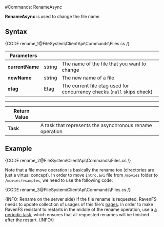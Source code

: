 #Commands: RenameAsync

**RenameAsync** is used to change the file name.

## Syntax

{CODE rename_1@FileSystem\ClientApi\Commands\Files.cs /}

| Parameters | | |
| ------------- | ------------- | ----- |
| **currentName** | string | The name of the file that you want to change |
| **newName** | string | The new name of a file |
| **etag** | Etag | The current file etag used for concurrency checks (`null` skips check) |

<hr />

| Return Value | |
| ------------- | ------------- |
| **Task** | A task that represents the asynchronous rename operation |

## Example

{CODE rename_2@FileSystem\ClientApi\Commands\Files.cs /}

Note that a file move operation is basically the rename too (directories are just a virtual concept). In order to move `intro.avi` file from `/movies` folder to `/movies/examples`, we need to use the following code:

{CODE rename_3@FileSystem\ClientApi\Commands\Files.cs /}

{INFO: Rename on the server side}
If the file rename is requested, RavenFS needs to update collection of usages of this file's [pages](../../../files#pages). In order to make RavenFS resistant to restarts  in the middle of the rename operation, use a [a periodic task](../../../server/background-tasks), which ensures that all requested renames will be finished after the restart.
{INFO/}
